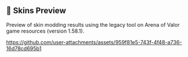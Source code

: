 
## 🎥 Skins Preview

Preview of skin modding results using the legacy tool on Arena of Valor game resources (version 1.58.1).

https://github.com/user-attachments/assets/959f81e5-743f-4f48-a736-16d78cd695b1
